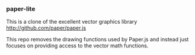 ### paper-lite

This is a clone of the excellent vector graphics library http://github.com/paper/paper.js

This repo removes the drawing functions used by Paper.js and instead just focuses on providing access to the vector math functions.